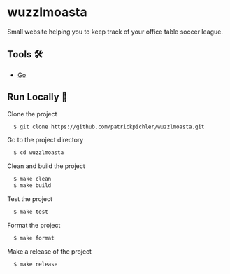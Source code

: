 # wuzzlmoasta
Small website helping you to keep track of your office
table soccer league.


## Tools 🛠️

- [Go](https://golang.org/)



## Run Locally 📝

Clone the project
```bash
  $ git clone https://github.com/patrickpichler/wuzzlmoasta.git
```

Go to the project directory
```bash
  $ cd wuzzlmoasta
```

Clean and build the project
```bash
  $ make clean
  $ make build
```

Test the project
```bash
  $ make test
```

Format the project
```bash
  $ make format
```

Make a release of the project
```bash
  $ make release
```

